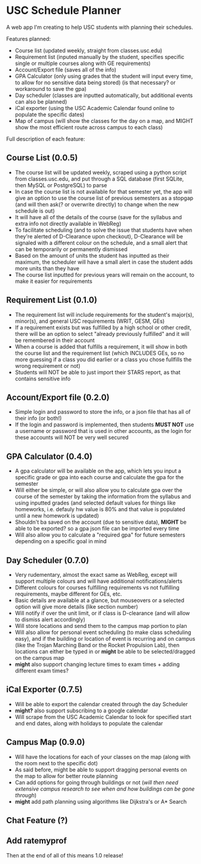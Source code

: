 # USC Schedule Planner

A web app I'm creating to help USC students with planning their schedules.

Features planned:

* Course list (updated weekly, straight from classes.usc.edu)
* Requirement list (inputed manually by the student, specifies specific single or multiple courses along with GE requirements)
* Account/Export file (saves all of the info)
* GPA Calculator (only using grades that the student will input every time, to allow for no sensitive data being stored) (is that necessary? or workaround to save the gpa)
* Day scheduler (classes are inputted automatically, but additional events can also be planned)
* iCal exporter (using the USC Academic Calendar found online to populate the specific dates)
* Map of campus (will show the classes for the day on a map, and MIGHT show the most efficient route across campus to each class)

Full description of each feature:

## Course List (0.0.5)

* The course list will be updated weekly, scraped using a python script from classes.usc.edu, and put through a SQL database (first SQLite, then MySQL or PostgreSQL) to parse
* In case the course list is not available for that semester yet, the app will give an option to use the course list of previous semesters as a stopgap (and will then ask(? or overwrite directly) to change when the new schedule is out)
* It will have all of the details of the course (save for the syllabus and extra info not directly available in WebReg)
* To facilitate scheduling (and to solve the issue that students have when they're alerted of D-Clearance upon checkout), D-Clearance will be signaled with a different colour on the schedule, and a small alert that can be temporarily or permanently dismissed
* Based on the amount of units the student has inputted as their maximum, the scheduler will have a small alert in case the student adds more units than they have
* The course list inputted for previous years will remain on the account, to make it easier for requirements

## Requirement List (0.1.0)

* The requirement list will include requirements for the student's major(s), minor(s), and general USC requirements (WRIT, GESM, GEs)
* If a requirement exists but was fulfilled by a high school or other credit, there will be an option to select "already previously fulfilled" and it will be remembered in their account
* When a course is added that fulfills a requirement, it will show in both the course list and the requirement list (which INCLUDES GEs, so no more guessing if a class you did earlier or a class you chose fullfills the wrong requirement or not)
* Students will NOT be able to just import their STARS report, as that contains sensitive info

## Account/Export file (0.2.0)

* Simple login and password to store the info, or a json file that has all of their info (or both!)
* If the login and password is implemented, then students **MUST NOT** use a username or password that is used in other accounts, as the login for these accounts will NOT be very well secured
  
## GPA Calculator (0.4.0)

* A gpa calculator will be available on the app, which lets you input a specific grade or gpa into each course and calculate the gpa for the semester
* Will either be simple, or will also allow you to calculate gpa over the course of the semester by taking the information from the syllabus and using inputted grades (and selected default values for things like homeworks, i.e. defauly hw value is 80% and that value is populated until a new homework is updated)
* Shouldn't ba saved on the account (due to sensitive data), **MIGHT** be able to be exported? so a gpa json file can be imported every time
* Will also allow you to calculate a "required gpa" for future semesters depending on a specific goal in mind
  
## Day Scheduler (0.7.0)

* Very rudementary, almost the exact same as WebReg, except will support multiple colours and will have additional notifications/alerts
* Different colours for courses fulfilling requirements vs not fulfilling requirements, maybe different for GEs, etc.
* Basic details are available at a glance, but mouseovers or a selected option will give more details (like section number)
* Will notify if over the unit limit, or if class is D-clearance (and will allow to dismiss alert accordingly)
* Will store locations and send them to the campus map portion to plan
* Will also allow for personal event scheduling (to make class scheduling easy), and if the building or location of event is recurring and on campus (like the Trojan Marching Band or the Rocket Propulsion Lab), then locations can either be typed in or **might** be able to be selected/dragged on the campus map
* **might** also support changing lecture times to exam times + adding different exam times?

## iCal Exporter (0.7.5)

* Will be able to export the calendar created through the day Scheduler
* **might?** also support subscribing to a google calendar
* Will scrape from the USC Academic Calendar to look for specified start and end dates, along with holidays to populate the calendar

## Campus Map (0.9.0)

* Will have the locations for each of your classes on the map (along with the room next to the specific dot)
* As said before, might be able to support dragging personal events on the map to allow for better route planning
* Can add options for going through buildings or not (*will then need extensive campus research to see when and how buildings can be gone through*)
* **might** add path planning using algorithms like Dijkstra's or A* Search

## Chat Feature (?)

## Add ratemyprof

Then at the end of all of this means 1.0 release!
